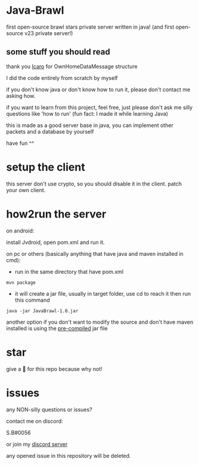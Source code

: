 # Java-Brawl
first open-source brawl stars private server written in java! (and first open-source v23 private server!)
## some stuff you should read
thank you [Icaro](https://github.com/IsaaSooBarr) for OwnHomeDataMessage structure

I did the code entirely from scratch by myself

if you don't know java or don't know how to run it, please don't contact me asking how.

if you want to learn from this project, feel free, just please don't ask me silly questions like 'how to run' (fun fact: I made it while learning Java)

this is made as a good server base in java, you can implement other packets and a database by yourself

have fun ^^

# setup the client 
this server don't use crypto, so you should disable it in the client. 
patch your own client.

# how2run the server 
on android:

install Jvdroid, open pom.xml and run it.

on pc or others (basically anything that have java and maven installed in cmd):

- run in the same directory that have pom.xml
```
mvn package
```
- it will create a jar file, usually in target folder, use cd to reach it then run this command
```
java -jar JavaBrawl-1.0.jar
```

another option if you don't want to modify the source and don't have maven installed is using the [pre-compiled](https://github.com/SB-9838/Java-Brawl/tree/main/pre-compiled) jar file

# star
give a 🌟 for this repo because why not!

# issues
any NON-silly questions or issues?

contact me on discord:

S.B#0056

or join my [discord server](https://discord.gg/b2ejYcJjqA)

any opened issue in this repository will be deleted.
